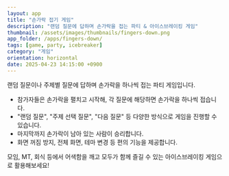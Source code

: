 ```yaml
---
layout: app
title: "손가락 접기 게임"
description: "랜덤 질문에 답하며 손가락을 접는 파티 & 아이스브레이킹 게임"
thumbnail: /assets/images/thumbnails/fingers-down.png
app_folder: /apps/fingers-down/
tags: [game, party, icebreaker]
category: "게임"
orientation: horizontal
date: 2025-04-23 14:15:00 +0900
---
```


랜덤 질문이나 주제별 질문에 답하며 손가락을 하나씩 접는 파티 게임입니다.

- 참가자들은 손가락을 펼치고 시작해, 각 질문에 해당하면 손가락을 하나씩 접습니다.
- "랜덤 질문", "주제 선택 질문", "다음 질문" 등 다양한 방식으로 게임을 진행할 수 있습니다.
- 마지막까지 손가락이 남아 있는 사람이 승리합니다.
- 화면 꺼짐 방지, 전체 화면, 테마 변경 등 편의 기능을 제공합니다.

모임, MT, 회식 등에서 어색함을 깨고 모두가 함께 즐길 수 있는 아이스브레이킹 게임으로 활용해보세요!
